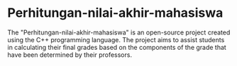 # Perhitungan-nilai-akhir-mahasiswa

The "Perhitungan-nilai-akhir-mahasiswa" is an open-source project created using the C++ programming language. The project aims to assist students in calculating their final grades based on the components of the grade that have been determined by their professors.
